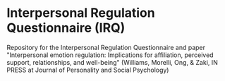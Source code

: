 # Interpersonal Regulation Questionnaire (IRQ)


Repository for the Interpersonal Regulation Questionnaire and paper "Interpersonal emotion regulation: Implications for affiliation, perceived support, relationships, and well-being" (Williams, Morelli, Ong, &amp; Zaki, IN PRESS at Journal of Personality and Social Psychology)
